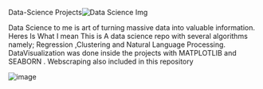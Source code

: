 





Data-Science Projects![Data Science Img](https://github.com/muyale/Data-Science/assets/111242297/6bd7a63c-8477-4b4e-a46a-141007c53fe9)


Data Science to me is art of turning massive data into valuable information. Heres Is What I mean
This is A data science repo with several algorithms namely; Regression ,Clustering and Natural Language Processing.
DataVisualization was done inside the projects with MATPLOTLIB and SEABORN .
Webscraping also included in this repository


![image](https://github.com/muyale/Data-Science/assets/111242297/85a54cfd-d8d6-4baa-8125-8a51c5dfcb40)

